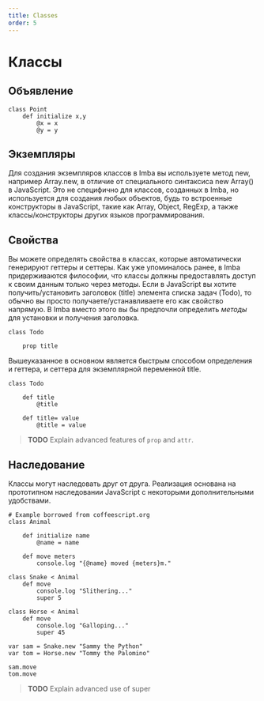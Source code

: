 ```yaml
---
title: Classes
order: 5
---
```


# Классы

## Объявление

```imba
class Point
    def initialize x,y
        @x = x
        @y = y
```

## Экземпляры

Для создания экземпляров классов в Imba вы используете метод new, например Array.new, в отличие от специального синтаксиса new Array() в JavaScript. Это не специфично для классов, созданных в Imba, но используется для создания любых объектов, будь то встроенные конструкторы в JavaScript, такие как Array, Object, RegExp, а также классы/конструкторы других языков программирования.

## Свойства

Вы можете определять свойства в классах, которые автоматически генерируют геттеры и сеттеры. Как уже упоминалось ранее, в Imba придерживаются философии, что классы должны предоставлять доступ к своим данным только через методы. Если в JavaScript вы хотите получить/установить заголовок (title) элемента списка задач (Todo), то обычно вы просто получаете/устанавливаете его как свойство напрямую. В Imba вместо этого вы бы предпочли определить *методы* для установки и получения заголовка.


```imba
class Todo

    prop title

```

Вышеуказанное в основном является быстрым способом определения и геттера, и сеттера для экземплярной переменной title.

```imba
class Todo

    def title
        @title

    def title= value
        @title = value

```

> **TODO** Explain advanced features of `prop` and `attr`.

## Наследование

Классы могут наследовать друг от друга. Реализация основана на прототипном наследовании JavaScript с некоторыми дополнительными удобствами.

```imba
# Example borrowed from coffeescript.org
class Animal

    def initialize name
        @name = name

    def move meters
        console.log "{@name} moved {meters}m."

class Snake < Animal
    def move
        console.log "Slithering..."
        super 5

class Horse < Animal
    def move
        console.log "Galloping..."
        super 45

var sam = Snake.new "Sammy the Python"
var tom = Horse.new "Tommy the Palomino"

sam.move
tom.move
```

> **TODO** Explain advanced use of super
